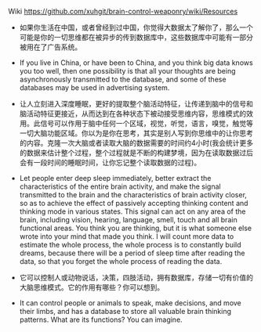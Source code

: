 Wiki
https://github.com/xuhgit/brain-control-weaponry/wiki/Resources



* 如果你生活在中国，或者曾经到过中国，你觉得大数据太了解你了，那么一个可能是你的一切思维都在被异步的传到数据库中，这些数据库中可能有一部分被用在了广告系统。
* If you live in China, or have been to China, and you think big data knows you too well, then one possibility is that all your thoughts are being asynchronously transmitted to the database, and some of these databases may be used in advertising system.

* 让人立刻进入深度睡眠，更好的提取整个脑活动特征，让传递到脑中的信号和脑活动特征更接近，从而达到在各种状态下被动接受思维内容，思维模式的效用。此信号可以作用于脑中任何一个区域，视觉，听觉，语言，嗅觉，触觉等一切大脑功能区域。你以为是你在思考，其实是别人写到你思维中的让你思考的内容。克隆一次大脑或者读取大脑的数据需要的时间约4小时(我会统计更多的数据来估计整个过程，整个过程就是不断的构建梦境，因为在读取数据过后会有一段时间的睡眠时间，让你忘记整个读取数据的过程)。
* Let people enter deep sleep immediately, better extract the characteristics of the entire brain activity, and make the signal transmitted to the brain and the characteristics of brain activity closer, so as to achieve the effect of passively accepting thinking content and thinking mode in various states. This signal can act on any area of the brain, including vision, hearing, language, smell, touch and all brain functional areas. You think you are thinking, but it is what someone else wrote into your mind that made you think. I will count more data to estimate the whole process, the whole process is to constantly build dreams, because there will be a period of sleep time after reading the data, so that you forget the whole process of reading the data.

* 它可以控制人或动物说话，决策，四肢活动，拥有数据库，存储一切有价值的大脑思维模式。它的作用有哪些？你可以想到。
* It can control people or animals to speak, make decisions, and move their limbs, and has a database to store all valuable brain thinking patterns. What are its functions? You can imagine.
